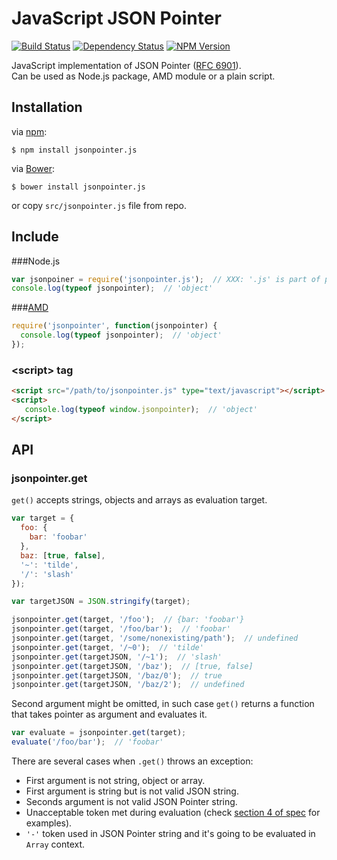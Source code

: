 # JavaScript JSON Pointer

[![Build Status](https://travis-ci.org/alexeykuzmin/jsonpointer.js.png)](https://travis-ci.org/alexeykuzmin/jsonpointer.js)
[![Dependency Status](https://gemnasium.com/alexeykuzmin/jsonpointer.js.png)](https://gemnasium.com/alexeykuzmin/jsonpointer.js)
[![NPM Version](https://badge.fury.io/js/jsonpointer.js.png)](https://npmjs.org/package/jsonpointer.js)

JavaScript implementation of JSON Pointer ([RFC 6901](http://tools.ietf.org/html/rfc6901)).  
Can be used as Node.js package, AMD module or a plain script.


## Installation

via [npm](https://npmjs.org/):

    $ npm install jsonpointer.js
    
via [Bower](https://bower.io/):

    $ bower install jsonpointer.js
    
or copy `src/jsonpointer.js` file from repo.


## Include
###Node.js
```js
var jsonpoiner = require('jsonpointer.js');  // XXX: '.js' is part of package name!
console.log(typeof jsonpointer);  // 'object'
```

###[AMD](https://github.com/amdjs/amdjs-api/wiki/AMD)
```js
require('jsonpointer', function(jsonpointer) {
  console.log(typeof jsonpointer);  // 'object'
});
```

### &lt;script&gt; tag
```html
<script src="/path/to/jsonpointer.js" type="text/javascript"></script>
<script>
   console.log(typeof window.jsonpointer);  // 'object'
</script>
```

## API
### jsonpointer.get

`get()` accepts strings, objects and arrays as evaluation target.
```js
var target = {
  foo: {
    bar: 'foobar'
  },
  baz: [true, false],
  '~': 'tilde',
  '/': 'slash'
});

var targetJSON = JSON.stringify(target);

jsonpointer.get(target, '/foo');  // {bar: 'foobar'}
jsonpointer.get(target, '/foo/bar');  // 'foobar'
jsonpointer.get(target, '/some/nonexisting/path');  // undefined
jsonpointer.get(target, '/~0');  // 'tilde'
jsonpointer.get(targetJSON, '/~1');  // 'slash'
jsonpointer.get(targetJSON, '/baz');  // [true, false]
jsonpointer.get(targetJSON, '/baz/0');  // true
jsonpointer.get(targetJSON, '/baz/2');  // undefined
```

Second argument might be omitted, in such case `get()` returns a function
that takes pointer as argument and evaluates it.
```js
var evaluate = jsonpointer.get(target);
evaluate('/foo/bar');  // 'foobar'
```

There are several cases when `.get()` throws an exception:

 - First argument is not string, object or array.
 - First argument is string but is not valid JSON string.
 - Seconds argument is not valid JSON Pointer string.
 - Unacceptable token met during evaluation (check [section 4 of spec](http://tools.ietf.org/html/rfc6901#section-4) for examples).
 - `'-'` token used in JSON Pointer string and it's going to be evaluated in `Array` context.
